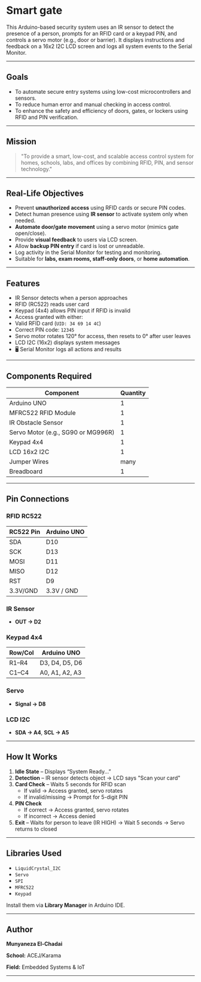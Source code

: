 #  Smart gate

This Arduino-based security system uses an IR sensor to detect the presence of a person, prompts for an RFID card or a keypad PIN, and controls a servo motor (e.g., door or barrier). It displays instructions and feedback on a 16x2 I2C LCD screen and logs all system events to the Serial Monitor.

---

## Goals

- To automate secure entry systems using low-cost microcontrollers and sensors.
- To reduce human error and manual checking in access control.
- To enhance the safety and efficiency of doors, gates, or lockers using RFID and PIN verification.

---

## Mission

> "To provide a smart, low-cost, and scalable access control system for homes, schools, labs, and offices by combining RFID, PIN, and sensor technology."

---

## Real-Life Objectives

-  Prevent **unauthorized access** using RFID cards or secure PIN codes.
-  Detect human presence using **IR sensor** to activate system only when needed.
-  **Automate door/gate movement** using a servo motor (mimics gate open/close).
-  Provide **visual feedback** to users via LCD screen.
-  Allow **backup PIN entry** if card is lost or unreadable.
-  Log activity in the Serial Monitor for testing and monitoring.
-  Suitable for **labs, exam rooms, staff-only doors**, or **home automation**.

---

##  Features

-  IR Sensor detects when a person approaches
-  RFID (RC522) reads user card
-  Keypad (4x4) allows PIN input if RFID is invalid
-  Access granted with either:
  - Valid RFID card (`UID: 34 69 14 4C`)
  - Correct PIN code: `12345`
-  Servo motor rotates 120° for access, then resets to 0° after user leaves
-  LCD I2C (16x2) displays system messages
- 🖥️ Serial Monitor logs all actions and results

---

##  Components Required

| Component            | Quantity |
|----------------------|----------|
| Arduino UNO          | 1        |
| MFRC522 RFID Module  | 1        |
| IR Obstacle Sensor   | 1        |
| Servo Motor (e.g., SG90 or MG996R) | 1 |
| Keypad 4x4           | 1        |
| LCD 16x2 I2C         | 1        |
| Jumper Wires         | many     |
| Breadboard           | 1        |

---

##  Pin Connections

### RFID RC522

| RC522 Pin | Arduino UNO |
|-----------|-------------|
| SDA       | D10         |
| SCK       | D13         |
| MOSI      | D11         |
| MISO      | D12         |
| RST       | D9          |
| 3.3V/GND  | 3.3V / GND  |

### IR Sensor
- **OUT → D2**

### Keypad 4x4

| Row/Col | Arduino UNO |
|---------|-------------|
| R1–R4   | D3, D4, D5, D6 |
| C1–C4   | A0, A1, A2, A3 |

### Servo
- **Signal → D8**

### LCD I2C
- **SDA → A4**, **SCL → A5**

---

##  How It Works

1. **Idle State** – Displays “System Ready...”
2. **Detection** – IR sensor detects object → LCD says "Scan your card"
3. **Card Check** – Waits 5 seconds for RFID scan
   - If valid → Access granted, servo rotates
   - If invalid/missing → Prompt for 5-digit PIN
4. **PIN Check**
   - If correct → Access granted, servo rotates
   - If incorrect → Access denied
5. **Exit** – Waits for person to leave (IR HIGH) → Wait 5 seconds → Servo returns to closed

---

##  Libraries Used

- `LiquidCrystal_I2C`
- `Servo`
- `SPI`
- `MFRC522`
- `Keypad`

Install them via **Library Manager** in Arduino IDE.

---
## Author
**Munyaneza El-Chadai**

**School:** ACEJ/Karama

**Field:** Embedded Systems & IoT


---
